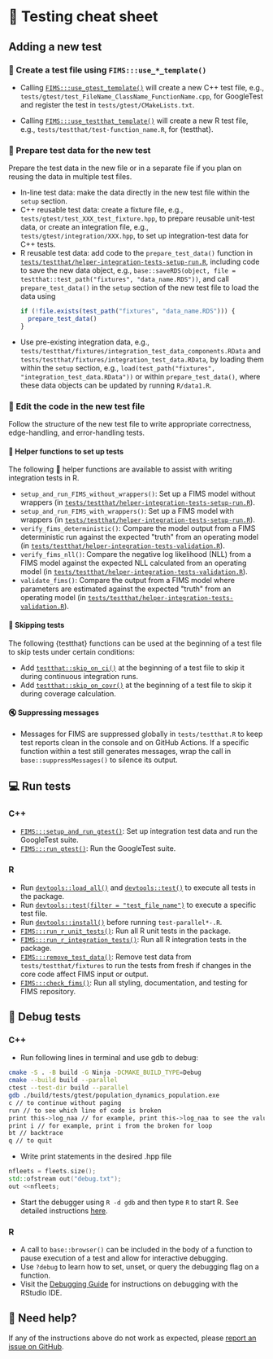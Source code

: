 # 🧪 Testing cheat sheet

## Adding a new test

### :scroll: Create a test file using `FIMS:::use_*_template()`

- Calling [`FIMS:::use_gtest_template()`](https://noaa-fims.github.io/FIMS/reference/use_gtest_template.html) will create a new C++ test file, e.g., `tests/gtest/test_FileName_ClassName_FunctionName.cpp`, for GoogleTest and register the test in `tests/gtest/CMakeLists.txt`.

- Calling [`FIMS:::use_testthat_template()`](https://noaa-fims.github.io/FIMS/reference/use_testthat_template.html) will create a new R test file, e.g., `tests/testthat/test-function_name.R`, for {testthat}.

### :floppy_disk: Prepare test data for the new test

Prepare the test data in the new file or in a separate file if you plan on reusing the data in multiple test files.

- In-line test data: make the data directly in the new test file within the `setup` section.
- C++ reusable test data: create a fixture file, e.g., `tests/gtest/test_XXX_test_fixture.hpp`, to prepare reusable unit-test data, or create an integration file, e.g., `tests/gtest/integration/XXX.hpp`, to set up integration-test data for C++ tests.
- R reusable test data: add code to the `prepare_test_data()` function in [`tests/testthat/helper-integration-tests-setup-run.R`](https://github.com/NOAA-FIMS/FIMS/blob/main/tests/testthat/helper-integration-tests-setup-run.R), including code to save the new data object, e.g., `base::saveRDS(object, file = testthat::test_path("fixtures", "data_name.RDS"))`, and call `prepare_test_data()` in the `setup` section of the new test file to load the data using
  ```r
  if (!file.exists(test_path("fixtures", "data_name.RDS"))) {
    prepare_test_data()
  }
  ```
- Use pre-existing integration data, e.g., `tests/testthat/fixtures/integration_test_data_components.RData` and `tests/testthat/fixtures/integration_test_data.RData`, by loading them within the `setup` section, e.g., `load(test_path("fixtures", "integration_test_data.RData"))` or within `prepare_test_data()`, where these data objects can be updated by running `R/data1.R`.

### :pencil: Edit the code in the new test file

Follow the structure of the new test file to write appropriate correctness, edge-handling, and error-handling tests.

#### :hammer: Helper functions to set up tests

The following :hammer: helper functions are available to assist with writing integration tests in R.

- `setup_and_run_FIMS_without_wrappers()`: Set up a FIMS model without wrappers (in [`tests/testthat/helper-integration-tests-setup-run.R`](https://github.com/NOAA-FIMS/FIMS/blob/main/tests/testthat/helper-integration-tests-setup-run.R)).
- `setup_and_run_FIMS_with_wrappers()`: Set up a FIMS model with wrappers (in [`tests/testthat/helper-integration-tests-setup-run.R`](https://github.com/NOAA-FIMS/FIMS/blob/main/tests/testthat/helper-integration-tests-setup-run.R)).
- `verify_fims_deterministic()`: Compare the model output from a FIMS deterministic run against the expected "truth" from an operating model (in [`tests/testthat/helper-integration-tests-validation.R`](https://github.com/NOAA-FIMS/FIMS/blob/main/tests/testthat/helper-integration-tests-validation.R)).
- `verify_fims_nll()`: Compare the negative log likelihood (NLL) from a FIMS model against the expected NLL calculated from an operating model (in [`tests/testthat/helper-integration-tests-validation.R`](https://github.com/NOAA-FIMS/FIMS/blob/main/tests/testthat/helper-integration-tests-validation.R)).
- `validate_fims()`: Compare the output from a FIMS model where parameters are estimated against the expected "truth" from an operating model (in [`tests/testthat/helper-integration-tests-validation.R`](https://github.com/NOAA-FIMS/FIMS/blob/main/tests/testthat/helper-integration-tests-validation.R)).

#### :shushing_face: Skipping tests

The following {testthat} functions can be used at the beginning of a test file to skip tests under certain conditions:

- Add [`testthat::skip_on_ci()`](https://testthat.r-lib.org/reference/skip.html) at the beginning of a test file to skip it during continuous integration runs.
- Add [`testthat::skip_on_covr()`](https://testthat.r-lib.org/reference/skip.html) at the beginning of a test file to skip it during coverage calculation.

#### :mute: Suppressing messages

- Messages for FIMS are suppressed globally in `tests/testthat.R` to keep test reports clean in the console and on GitHub Actions. If a specific function within a test still generates messages, wrap the call in `base::suppressMessages()` to silence its output.

## :computer: Run tests

### C++

- [`FIMS:::setup_and_run_gtest()`](https://noaa-fims.github.io/FIMS/reference/setup_and_run_gtest.html): 
Set up integration test data and run the GoogleTest suite.
- [`FIMS:::run_gtest()`](https://noaa-fims.github.io/FIMS/reference/run_gtest.html): 
Run the GoogleTest suite.

### R

- Run [`devtools::load_all()`](https://devtools.r-lib.org/reference/load_all.html) and [`devtools::test()`](https://devtools.r-lib.org/reference/test.html) to execute all tests in the package.
- Run [`devtools::test(filter = "test_file_name")`](https://devtools.r-lib.org/reference/test.html) to execute a specific test file.
- Run [`devtools::install()`](https://devtools.r-lib.org/reference/install.html) before running `test-parallel*-.R`.
- [`FIMS:::run_r_unit_tests()`](https://noaa-fims.github.io/FIMS/reference/run_r_unit_tests.html): Run all R unit tests in the package.
- [`FIMS:::run_r_integration_tests()`](https://noaa-fims.github.io/FIMS/reference/run_r_integration_tests.html): Run all R integration tests in the package.
- [`FIMS:::remove_test_data()`](https://noaa-fims.github.io/FIMS/reference/remove_test_data.html): Remove test data from `tests/testthat/fixtures` to run the tests from fresh if changes in the core code affect FIMS input or output.
- [`FIMS:::check_fims()`](https://noaa-fims.github.io/FIMS/reference/check_fims.html): Run all styling, documentation, and testing for FIMS repository.

## :bug: Debug tests

### C++

- Run following lines in terminal and use gdb to debug:
```bash
cmake -S . -B build -G Ninja -DCMAKE_BUILD_TYPE=Debug
cmake --build build --parallel
ctest --test-dir build --parallel
gdb ./build/tests/gtest/population_dynamics_population.exe
c // to continue without paging
run // to see which line of code is broken
print this->log_naa // for example, print this->log_naa to see the value of log_naa; 
print i // for example, print i from the broken for loop
bt // backtrace
q // to quit
```

- Write print statements in the desired .hpp file
```cpp
nfleets = fleets.size();
std::ofstream out("debug.txt");
out <<nfleets;
```

- Start the debugger using `R -d gdb` and then type `R` to start R. See detailed instructions [here](https://webhomes.maths.ed.ac.uk/~swood34/RCdebug/RCdebug.html).

### R

- A call to `base::browser()` can be included in the body of a function to pause execution of a test and allow for interactive debugging.
- Use `?debug` to learn how to set, unset, or query the debugging flag on a function.
- Visit the [Debugging Guide](https://support.posit.co/hc/en-us/articles/205612627-Debugging-with-the-RStudio-IDE) for instructions on debugging with the RStudio IDE.

## :raising_hand: Need help?

If any of the instructions above do not work as expected, please [report an issue on GitHub](https://github.com/NOAA-FIMS/FIMS/issues).
